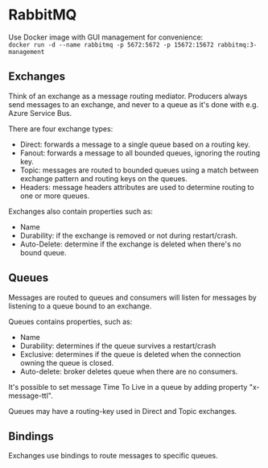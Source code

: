 # RabbitMQ

Use Docker image with GUI management for convenience:  
`docker run -d --name rabbitmq -p 5672:5672 -p 15672:15672 rabbitmq:3-management`

## Exchanges
Think of an exchange as a message routing mediator. Producers always send messages to an exchange, and never to a queue as it's done with e.g. Azure Service Bus.  

There are four exchange types:
- Direct: forwards a message to a single queue based on a routing key.
- Fanout: forwards a message to all bounded queues, ignoring the routing key.
- Topic: messages are routed to bounded queues using a match between exchange pattern and routing keys on the queues.
- Headers: message headers attributes are used to determine routing to one or more queues.

Exchanges also contain properties such as:
- Name
- Durability: if the exchange is removed or not during restart/crash.
- Auto-Delete: determine if the exchange is deleted when there's no bound queue.


## Queues
Messages are routed to queues and consumers will listen for messages by listening to a queue bound to an exchange.

Queues contains properties, such as:
- Name
- Durability: determines if the queue survives a restart/crash
- Exclusive: determines if the queue is deleted when the connection owning the queue is closed.
- Auto-delete: broker deletes queue when there are no consumers.

It's possible to set message Time To Live in a queue by adding property "x-message-ttl".

Queues may have a routing-key used in Direct and Topic exchanges.

## Bindings
Exchanges use bindings to route messages to specific queues.